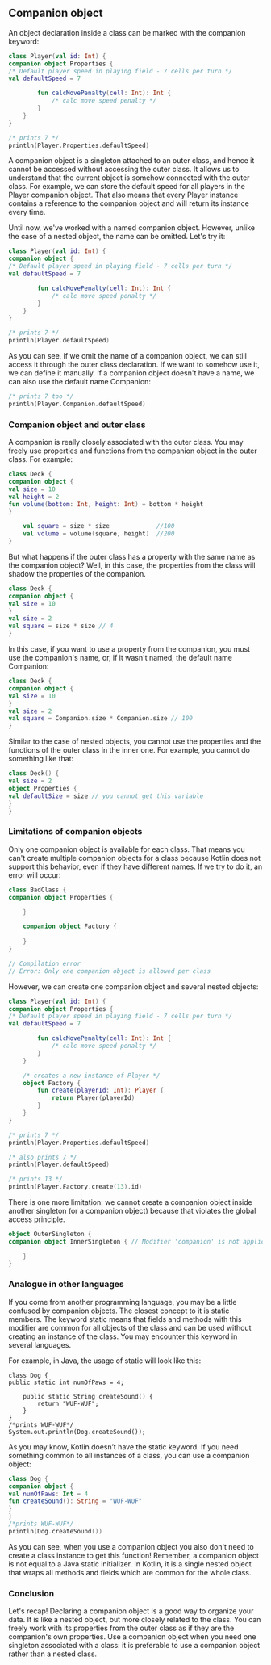 ## Companion object
An object declaration inside a class can be marked with the companion keyword:

```kotlin
class Player(val id: Int) {
companion object Properties {
/* Default player speed in playing field - 7 cells per turn */
val defaultSpeed = 7

        fun calcMovePenalty(cell: Int): Int {
            /* calc move speed penalty */
        }
    }
}

/* prints 7 */
println(Player.Properties.defaultSpeed)
```
A companion object is a singleton attached to an outer class, and hence it cannot be accessed without accessing the outer class. It allows us to understand that the current object is somehow connected with the outer class. For example, we can store the default speed for all players in the Player companion object. That also means that every Player instance contains a reference to the companion object and will return its instance every time.

Until now, we've worked with a named companion object. However, unlike the case of a nested object, the name can be omitted. Let's try it:

```kotlin
class Player(val id: Int) {
companion object {
/* Default player speed in playing field - 7 cells per turn */
val defaultSpeed = 7

        fun calcMovePenalty(cell: Int): Int {
            /* calc move speed penalty */
        }
    }
}

/* prints 7 */
println(Player.defaultSpeed)
```
As you can see, if we omit the name of a companion object, we can still access it through the outer class declaration. If we want to somehow use it, we can define it manually. If a companion object doesn't have a name, we can also use the default name Companion:

```kotlin
/* prints 7 too */
println(Player.Companion.defaultSpeed)
```
### Companion object and outer class
A companion is really closely associated with the outer class. You may freely use properties and functions from the companion object in the outer class. For example:

```kotlin
class Deck {
companion object {
val size = 10
val height = 2
fun volume(bottom: Int, height: Int) = bottom * height
}

    val square = size * size             //100
    val volume = volume(square, height)  //200
}
```
But what happens if the outer class has a property with the same name as the companion object? Well, in this case, the properties from the class will shadow the properties of the companion.

```kotlin
class Deck {
companion object {
val size = 10
}
val size = 2
val square = size * size // 4
}
```
In this case, if you want to use a property from the companion, you must use the companion's name, or, if it wasn't named, the default name Companion:

```kotlin
class Deck {
companion object {
val size = 10
}
val size = 2
val square = Companion.size * Companion.size // 100
}
```
Similar to the case of nested objects, you cannot use the properties and the functions of the outer class in the inner one. For example, you cannot do something like that:

```kotlin
class Deck() {    
val size = 2
object Properties {
val defaultSize = size // you cannot get this variable
}
}
```
### Limitations of companion objects
Only one companion object is available for each class. That means you can't create multiple companion objects for a class because Kotlin does not support this behavior, even if they have different names. If we try to do it, an error will occur:

```kotlin
class BadClass {
companion object Properties {

    }

    companion object Factory {
    
    }
}

// Compilation error
// Error: Only one companion object is allowed per class
```
However, we can create one companion object and several nested objects:

```kotlin
class Player(val id: Int) {
companion object Properties {
/* Default player speed in playing field - 7 cells per turn */
val defaultSpeed = 7

        fun calcMovePenalty(cell: Int): Int {
            /* calc move speed penalty */
        }
    }

    /* creates a new instance of Player */
    object Factory {
        fun create(playerId: Int): Player {
            return Player(playerId)
        }
    }
}

/* prints 7 */
println(Player.Properties.defaultSpeed)

/* also prints 7 */
println(Player.defaultSpeed)

/* prints 13 */
println(Player.Factory.create(13).id)
```
There is one more limitation: we cannot create a companion object inside another singleton (or a companion object) because that violates the global access principle.

```kotlin
object OuterSingleton {
companion object InnerSingleton { // Modifier 'companion' is not applicable inside 'object'

    }
}
```
### Analogue in other languages
If you come from another programming language, you may be a little confused by companion objects. The closest concept to it is static members. The keyword static means that fields and methods with this modifier are common for all objects of the class and can be used without creating an instance of the class. You may encounter this keyword in several languages.

For example, in Java, the usage of static will look like this:

```
class Dog {
public static int numOfPaws = 4;

    public static String createSound() {
        return "WUF-WUF";
    }
}
/*prints WUF-WUF*/
System.out.println(Dog.createSound());
```
As you may know, Kotlin doesn’t have the static keyword. If you need something common to all instances of a class, you can use a companion object:

```kotlin
class Dog {
companion object {
val numOfPaws: Int = 4
fun createSound(): String = "WUF-WUF"
}
}
/*prints WUF-WUF*/
println(Dog.createSound())
```
As you can see, when you use a companion object you also don't need to create a class instance to get this function! Remember, a companion object is not equal to a Java static initializer. In Kotlin, it is a single nested object that wraps all methods and fields which are common for the whole class.

### Conclusion
Let's recap! Declaring a companion object is a good way to organize your data. It is like a nested object, but more closely related to the class. You can freely work with its properties from the outer class as if they are the companion's own properties. Use a companion object when you need one singleton associated with a class: it is preferable to use a companion object rather than a nested class.